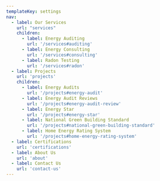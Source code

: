 ```yaml
---
templateKey: settings
nav:
  - label: Our Services
    url: "services"
    children:
      - label: Energy Auditing
        url: '/services#auditing'
      - label: Energy Consulting
        url: '/services#consulting'
      - label: Radon Testing
        url: '/services#radon'
  - label: Projects
    url: 'projects'
    children:
      - label: Energy Audits
        url: '/projects#energy-audit'
      - label: Energy Audit Reviews
        url: '/projects#energy-audit-review'
      - label: Energy Star
        url: '/projects#energy-star'
      - label: National Green Building Standard
        url: '/projects#national-green-building-standard'
      - label: Home Energy Rating System
        url: '/projects#home-energy-rating-system'
  - label: Certifications
    url: 'certifications'
  - label: About Us
    url: 'about'
  - label: Contact Us
    url: 'contact-us'
---
```

